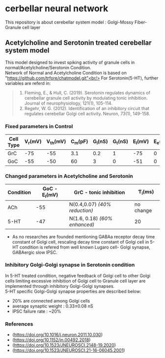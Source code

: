# cerbellar neural network
This repository is about cerebellar system model : Golgi-Mossy Fiber-Granule cell layer <br/>
## Acetylcholine and Serotonin treated cerebellar system model
This model designed to invest spiking activity of granule cells in normal/Acetylcholine/Serotonin Condition. <br/> 
Network of Normal and Acetylcholine Condition is based on "https://github.com/trfore/chatmodel.git"<br/>
For Serotonin(5-HT), further variables are referd in: <br/>
>1. Fleming, E., & Hull, C. (2019). Serotonin regulates dynamics of cerebellar granule cell activity by modulating tonic inhibition. Journal of neurophysiology, 121(1), 105-114.<br/>
>2. Regehr, W. G. (2012). Identification of an inhibitory circuit that regulates cerebellar Golgi cell activity. Neuron, 73(1), 149-158.
### Fixed parameters in Control
| Cell Type | V<sub>r</sub>(mV) | V<sub>th</sub>(mV) | C<sub>m</sub>(pF) | G<sub>l</sub>(nS) | G<sub>t</sub>(nS) | E<sub>l</sub>(mV) | E<sub>e</sub>(mV) | E<sub>i</sub>(mV) | σ<sub>n</sub>(nS) | Ƭ<sub>n</sub>(ms) | Ƭ<sub>e</sub>(ms) | Ƭ<sub>i</sub>(ms) |
| --------- | ------- | -------- | ------- | ------- | ------- | ------- | ------- | ------- | ------------ | ---------- | ---------- | ---------- |
| GrC       |   -75   |   -55    |   3.1   |   0.2   |    1    |   -75   |    0    |   -75   |     0.05     |     20     |     12     |     20     |
| GoC       |   -55   |   -50    |   60    |    3    |    0    |   -51   |    0    |   -75   |      0.1     |     20     |     12     |     0      |
### Changed parameters in Acetylcholine and Serotonin
| Condition | GoC - E<sub>l</sub>(mV) |     GrC - tonic inhibition    | Ƭ<sub>i</sub>(ms) |
| --------- | ----------------------- | ----------------------------- | ----------------- |
|    ACh    |          -55            | N(0.4,0.07) _(40% reduction)_ |     no change     |
|    5-HT   |          -47            | N(1.6, 0.18) _(60% enhanced)_ |         20        |
* As no researches are founded mentioning GABAa receptor decay time constant of Golgi cell, rescaling decay time constant of Golgi cell in 5-HT condition is refered from well known Lugaro cell- Golgi synapse, GABAergic slow IPSC.
### Inhibitory Golgi-Golgi synapse in Serotonin condition
In 5-HT treated condition, negative feedback of Golgi cell to other Golgi cells limiting excessive inhibition of Golgi cell to Granule cell layer are implemented through inhibitory Golgi-Golgi synapses.<br/>
5-HT specific Golgi-Golgi synapse properties are described below:
* 20% are connected among Golgi cells
* average synaptic weight : 0.33±0.08 nS
* IPSC failure rate : ~20%
### References
* (https://doi.org/10.1016/j.neuron.2011.10.030)
* (https://doi.org/10.1152/jn.00492.2018)
* (https://doi.org/10.1523/JNEUROSCI.2148-19.2020)
* (https://doi.org/10.1523/JNEUROSCI.21-16-06045.2001)
